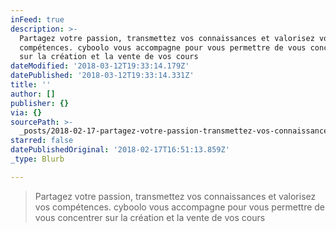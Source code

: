 ```yaml
---
inFeed: true
description: >-
  Partagez votre passion, transmettez vos connaissances et valorisez vos
  compétences. cyboolo vous accompagne pour vous permettre de vous concentrer
  sur la création et la vente de vos cours
dateModified: '2018-03-12T19:33:14.179Z'
datePublished: '2018-03-12T19:33:14.331Z'
title: ''
author: []
publisher: {}
via: {}
sourcePath: >-
  _posts/2018-02-17-partagez-votre-passion-transmettez-vos-connaissances-et-val.md
starred: false
datePublishedOriginal: '2018-02-17T16:51:13.859Z'
_type: Blurb

---
```

> Partagez votre passion, transmettez vos connaissances et valorisez vos compétences. cyboolo vous accompagne pour vous permettre de vous concentrer sur la création et la vente de vos cours